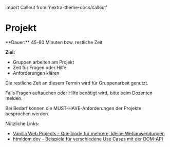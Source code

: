 import Callout from 'nextra-theme-docs/callout'

# Projekt

<Callout>
  **Dauer:** 45-60 Minuten bzw. restliche Zeit

  **Ziel:** 
  - Gruppen arbeiten am Projekt
  - Zeit für Fragen oder Hilfe
  - Anforderungen klären
</Callout>

Die restliche Zeit an diesem Termin wird für Gruppenarbeit genutzt. 

Falls Fragen auftauchen oder Hilfe benötigt wird, bitte beim Dozenten melden. 

Bei Bedarf können die MUST-HAVE-Anforderungen
der Projekte besprochen werden.

Nützliche Links:

- [Vanilla Web Projects - Quellcode für mehrere, kleine Webanwendungen](https://github.com/bradtraversy/vanillawebprojects)
- [htmldom.dev - Beispiele für verschiedene Use Cases mit der DOM-API](https://htmldom.dev/)